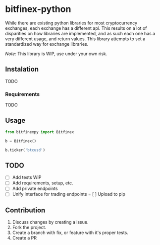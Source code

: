 # bitfinex-python

While there are existing python libraries for most cryptocurrency exchanges,
each exchange has a different api. This results on a lot of disparities on how libraries are implemented, and as such each one has a very different usage, and return values. This library attempts to set a standardized way for exchange libraries.

*Note:* This library is WIP, use under your own risk.


## Instalation
TODO

### Requirements
TODO

## Usage

```py
from bitfinexpy import Bitfinex

b = Bitfinex()

b.ticker('btcusd')
```


## TODO

- [ ]  Add tests WIP
- [ ]  Add requirements, setup, etc.
- [ ]  Add private endpoints
- [ ]  Unify interface for trading endpoints
= [ ]  Upload to pip

## Contribution

1. Discuss changes by creating a issue.
2. Fork the project.
3. Create a branch with fix, or feature with it's proper tests.
4. Create a PR
